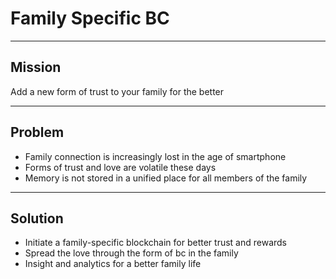 # Family Specific BC

---

## Mission

Add a new form of trust to your family for the better

---

## Problem

- Family connection is increasingly lost in the age of smartphone
- Forms of trust and love are volatile these days
- Memory is not stored in a unified place for all members of the family

---

## Solution

- Initiate a family-specific blockchain for better trust and rewards
- Spread the love through the form of bc in the family
- Insight and analytics for a better family life
